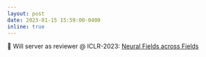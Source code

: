 ```yaml
---
layout: post
date: 2023-01-15 15:59:00-0400
inline: true
---
```


:pencil: Will server as reviewer @ ICLR-2023: [Neural Fields across Fields](https://sites.google.com/view/neural-fields)
